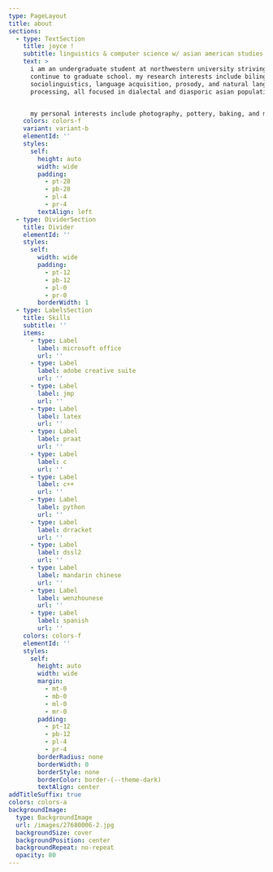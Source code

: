 ```yaml
---
type: PageLayout
title: about
sections:
  - type: TextSection
    title: joyce !
    subtitle: linguistics & computer science w/ asian american studies
    text: >
      i am an undergraduate student at northwestern university striving to
      continue to graduate school. my research interests include bilingualism,
      sociolinguistics, language acquisition, prosody, and natural language
      processing, all focused in dialectal and diasporic asian populations.


      my personal interests include photography, pottery, baking, and many more!
    colors: colors-f
    variant: variant-b
    elementId: ''
    styles:
      self:
        height: auto
        width: wide
        padding:
          - pt-28
          - pb-28
          - pl-4
          - pr-4
        textAlign: left
  - type: DividerSection
    title: Divider
    elementId: ''
    styles:
      self:
        width: wide
        padding:
          - pt-12
          - pb-12
          - pl-0
          - pr-0
        borderWidth: 1
  - type: LabelsSection
    title: Skills
    subtitle: ''
    items:
      - type: Label
        label: microsoft office
        url: ''
      - type: Label
        label: adobe creative suite
        url: ''
      - type: Label
        label: jmp
        url: ''
      - type: Label
        label: latex
        url: ''
      - type: Label
        label: praat
        url: ''
      - type: Label
        label: c
        url: ''
      - type: Label
        label: c++
        url: ''
      - type: Label
        label: python
        url: ''
      - type: Label
        label: drracket
        url: ''
      - type: Label
        label: dssl2
        url: ''
      - type: Label
        label: mandarin chinese
        url: ''
      - type: Label
        label: wenzhounese
        url: ''
      - type: Label
        label: spanish
        url: ''
    colors: colors-f
    elementId: ''
    styles:
      self:
        height: auto
        width: wide
        margin:
          - mt-0
          - mb-0
          - ml-0
          - mr-0
        padding:
          - pt-12
          - pb-12
          - pl-4
          - pr-4
        borderRadius: none
        borderWidth: 0
        borderStyle: none
        borderColor: border-(--theme-dark)
        textAlign: center
addTitleSuffix: true
colors: colors-a
backgroundImage:
  type: BackgroundImage
  url: /images/27680006-2.jpg
  backgroundSize: cover
  backgroundPosition: center
  backgroundRepeat: no-repeat
  opacity: 80
---
```

